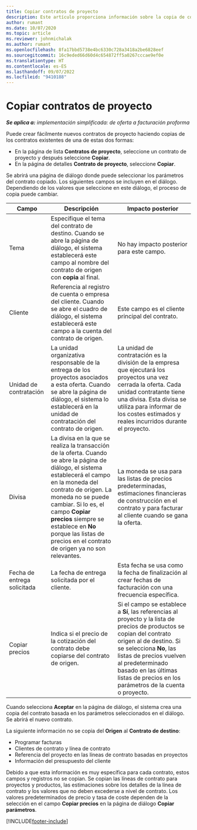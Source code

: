 ```yaml
---
title: Copiar contratos de proyecto
description: Este artículo proporciona información sobre la copia de contratos de proyectos en Project Operations.
author: rumant
ms.date: 10/07/2020
ms.topic: article
ms.reviewer: johnmichalak
ms.author: rumant
ms.openlocfilehash: 8fa17bbd5738e4bc6330c728a3418a2be6828eef
ms.sourcegitcommit: 16c9eded66d60d4c654872ff5a0267cccae9ef0e
ms.translationtype: HT
ms.contentlocale: es-ES
ms.lasthandoff: 09/07/2022
ms.locfileid: "9410188"
---
```

# <a name="copy-project-contracts"></a>Copiar contratos de proyecto

_**Se aplica a:** implementación simplificada: de oferta a facturación proforma_

Puede crear fácilmente nuevos contratos de proyecto haciendo copias de los contratos existentes de una de estas dos formas: 

  - En la página de lista **Contratos de proyecto**, seleccione un contrato de proyecto y después seleccione **Copiar**.
  - En la página de detalles **Contrato de proyecto**, seleccione **Copiar**.

Se abrirá una página de diálogo donde puede seleccionar los parámetros del contrato copiado. Los siguientes campos se incluyen en el diálogo. Dependiendo de los valores que seleccione en este diálogo, el proceso de copia puede cambiar.

| **Campo** | **Descripción** | **Impacto posterior** |
| --- | --- | --- |
| Tema | Especifique el tema del contrato de destino. Cuando se abre la página de diálogo, el sistema establecerá este campo al nombre del contrato de origen con **copia** al final. | No hay impacto posterior para este campo. |
| Cliente | Referencia al registro de cuenta o empresa del cliente. Cuando se abre el cuadro de diálogo, el sistema establecerá este campo a la cuenta del contrato de origen. | Este campo es el cliente principal del contrato. |
| Unidad de contratación | La unidad organizativa responsable de la entrega de los proyectos asociados a esta oferta. Cuando se abre la página de diálogo, el sistema lo establecerá en la unidad de contratación del contrato de origen. | La unidad de contratación es la división de la empresa que ejecutará los proyectos una vez cerrada la oferta. Cada unidad contratante tiene una divisa. Esta divisa se utiliza para informar de los costes estimados y reales incurridos durante el proyecto. |
| Divisa | La divisa en la que se realiza la transacción de la oferta. Cuando se abre la página de diálogo, el sistema establecerá el campo en la moneda del contrato de origen. La moneda no se puede cambiar. Si lo es, el campo **Copiar precios** siempre se establece en **No** porque las listas de precios en el contrato de origen ya no son relevantes. | La moneda se usa para las listas de precios predeterminadas, estimaciones financieras de construcción en el contrato y para facturar al cliente cuando se gana la oferta. |
| Fecha de entrega solicitada | La fecha de entrega solicitada por el cliente. | Esta fecha se usa como la fecha de finalización al crear fechas de facturación con una frecuencia específica. |
| Copiar precios | Indica si el precio de la cotización del contrato debe copiarse del contrato de origen. | Si el campo se establece a **Sí**, las referencias al proyecto y la lista de precios de productos se copian del contrato origen al de destino. Si se selecciona **No**, las listas de precios vuelven al predeterminado basado en las últimas listas de precios en los parámetros de la cuenta o proyecto. |

Cuando selecciona **Aceptar** en la página de diálogo, el sistema crea una copia del contrato basada en los parámetros seleccionados en el diálogo. Se abrirá el nuevo contrato.

La siguiente información no se copia del **Origen** al **Contrato de destino**:

  - Programar facturas
  - Clientes de contrato y línea de contrato
  - Referencia del proyecto en las líneas de contrato basadas en proyectos
  - Información del presupuesto del cliente

Debido a que esta información es muy específica para cada contrato, estos campos y registros no se copian. Se copian las líneas de contrato para proyectos y productos, las estimaciones sobre los detalles de la línea de contrato y los valores que no deben excederse a nivel de contrato. Los valores predeterminados de precio y tasa de coste dependen de la selección en el campo **Copiar precios** en la página de diálogo **Copiar parámetros**.


[!INCLUDE[footer-include](../../includes/footer-banner.md)]
